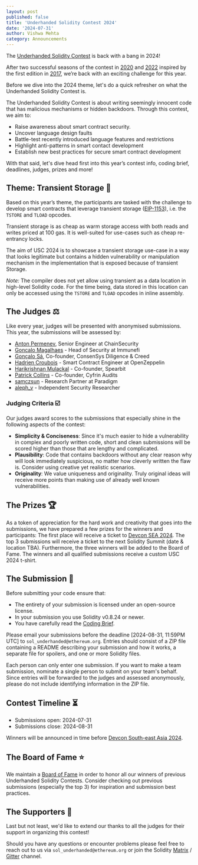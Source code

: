 ```yaml
---
layout: post
published: false
title: 'Underhanded Solidity Contest 2024'
date: '2024-07-31'
author: Vishwa Mehta
category: Announcements
---
```


The [Underhanded Solidity Contest](https://underhanded.soliditylang.org/) is back with a bang in 2024!

After two successful seasons of the contest in [2020](https://underhanded.soliditylang.org/2020) and [2022](https://underhanded.soliditylang.org/2022/) inspired by the first edition in [2017](https://weka.medium.com/announcing-the-winners-of-the-first-underhanded-solidity-coding-contest-282563a87079), we’re back with an exciting challenge for this year.

Before we dive into the 2024 theme, let's do a quick refresher on what the Underhanded Solidity Contest is.

The Underhanded Solidity Contest is about writing seemingly innocent code that has malicious mechanisms or hidden backdoors. Through this contest, we aim to:

- Raise awareness about smart contract security.
- Uncover language design faults
- Battle-test recently introduced language features and restrictions
- Highlight anti-patterns in smart contact development
- Establish new best practices for secure smart contract development

With that said, let's dive head first into this year’s contest info, coding brief, deadlines, judges, prizes and more!

## Theme: Transient Storage 💾

Based on this year’s theme, the participants are tasked with the challenge to develop smart contracts that leverage transient storage ([EIP-1153](https://eips.ethereum.org/EIPS/eip-1153)), i.e. the `TSTORE` and `TLOAD` opcodes.

Transient storage is as cheap as warm storage access with both reads and writes priced at 100 gas. It is well-suited for use-cases such as cheap re-entrancy locks.

The aim of USC 2024 is to showcase a transient storage use-case in a way that looks legitimate but contains a hidden vulnerability or manipulation mechanism in the implementation that is exposed because of transient Storage.

*Note:* The compiler does not yet allow using transient as a data location in high-level Solidity code. For the time being, data stored in this location can only be accessed using the `TSTORE` and `TLOAD` opcodes in inline assembly.

## The Judges ⚖️

Like every year, judges will be presented with anonymised submissions. This year, the submissions will be assessed by:

* [Anton Permenev](https://twitter.com/a_permenev), Senior Engineer at ChainSecurity
* [Goncalo Magalhaes](https://x.com/realgmhacker) - Head of Security at Immunefi
* [Gonçalo Sá](https://twitter.com/GNSPS), Co-founder, ConsenSys Diligence & Creed
* [Hadrien Croubois](https://x.com/amxx) - Smart Contract Engineer at OpenZeppelin
* [Harikrishnan Mulackal](https://x.com/_hrkrshnn) - Co-founder, Spearbit
* [Patrick Collins](https://x.com/PatrickAlphaC) - Co-founder, Cyfrin Audits
* [samczsun](https://twitter.com/samczsun) - Research Partner at Paradigm
* [aleph_v](https://x.com/alpeh_v) - Independent Security Researcher

### Judging Criteria ☑️

Our judges award scores to the submissions that especially shine in the following aspects of the contest:

- **Simplicity & Conciseness**: Since it's much easier to hide a vulnerability in complex and poorly written code, short and clean submissions will be scored higher than those that are lengthy and complicated.
- **Plausibility**: Code that contains backdoors without any clear reason why will look immediately suspicious, no matter how cleverly written the flaw is. Consider using creative yet realistic scenarios.
- **Originality**: We value uniqueness and originality. Truly original ideas will receive more points than making use of already well known vulnerabilities.

## The Prizes 🏆

As a token of appreciation for the hard work and creativity that goes into the submissions, we have prepared a few prizes for the winners and participants:
The first place will receive a ticket to [Devcon SEA 2024](https://devcon.org/en/).
The top 3 submissions will receive a ticket to the next Solidity Summit (date & location TBA).
Furthermore, the three winners will be added to the Board of Fame.
The winners and all qualified submissions receive a custom USC 2024 t-shirt.

## The Submission 📨

Before submitting your code ensure that:

- The entirety of your submission is licensed under an open-source license.
- In your submission you use Solidity v0.8.24 or newer.
- You have carefully read the [Coding Brief](https://underhanded.soliditylang.org/#coding-brief).

Please email your submissions before the deadline [2024-08-31, 11:59PM UTC] to `sol_underhanded@ethereum.org`. Entries should consist of a ZIP file containing a README describing your submission and how it works, a separate file for spoilers, and one or more Solidity files.

Each person can only enter one submission. If you want to make a team submission, nominate a single person to submit on your team's behalf. Since entries will be forwarded to the judges and assessed anonymously, please do not include identifying information in the ZIP file.

## Contest Timeline ⏳

- Submissions open: 2024-07-31
- Submissions close: 2024-08-31

Winners will be announced in time before [Devcon South-east Asia 2024](https://devcon.org/en/).

## The Board of Fame ⭐

We maintain a [Board of Fame](https://underhanded.soliditylang.org/#board-of-fame) in order to honor all our winners of previous Underhanded Solidity Contests. Consider checking out previous submissions (especially the top 3) for inspiration and submission best practices.

## The Supporters 💖

Last but not least, we'd like to extend our thanks to all the judges for their support in organizing this contest!

Should you have any questions or encounter problems please feel free to reach out to us via `sol_underhanded@ethereum.org` or join the Solidity [Matrix](https://matrix.to/#/#ethereum_solidity:gitter.im) / [Gitter](https://gitter.im/ethereum/solidity) channel.
